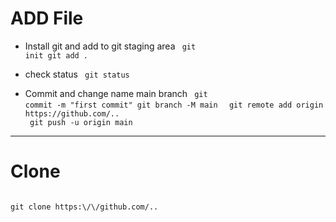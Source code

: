 # ADD File

- Install git and add to git staging area
  <code language="jsx">
  git init
  git add .
  </code>

- check status
  <code language="jsx">
  git status
  </code>

- Commit and change name main branch
  <code language="jsx">
  git commit -m "first commit"
  git branch -M main
  </code>
  <code language="jsx">
  git remote add origin https:\/\/github.com/..
  </code>
  <code language="jsx">
  git push -u origin main
  </code>

---

# Clone

<code language="jsx">
git clone https:\/\/github.com/..
</code>

